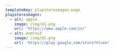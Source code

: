 ```yaml
---
templateKey: playstoreimages-page
playstoreimages:
  - alt: apple
    image: /img/d1.png
    url: 'https://www.apple.com/in/'
  - alt: android
    image: /img/d2.png
    url: 'https://play.google.com/store?hl=en'
---
```



